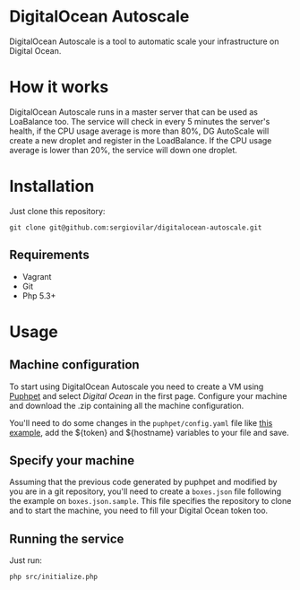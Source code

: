 # DigitalOcean Autoscale

DigitalOcean Autoscale is a tool to automatic scale your infrastructure on Digital Ocean.

# How it works

DigitalOcean Autoscale runs in a master server that can be used as LoaBalance too. The service will check in every 5 minutes the server's health, if the CPU usage average is more than 80%, DG AutoScale will create a new droplet and register in the LoadBalance. If the CPU usage average is lower than 20%, the service will down one droplet.

# Installation

Just clone this repository:
	
	git clone git@github.com:sergiovilar/digitalocean-autoscale.git

## Requirements

* Vagrant
* Git
* Php 5.3+

# Usage

## Machine configuration

To start using DigitalOcean Autoscale you need to create a VM using [Puphpet](https://puphpet.com/) and select *Digital Ocean* in the first page. Configure your machine and download the .zip containing all the machine configuration.

You'll need to do some changes in the `puphpet/config.yaml` file like [this example](https://github.com/sergiovilar/dg-application-server/blob/master/puphpet/config.yaml), add the ${token} and ${hostname} variables to your file and save.

## Specify your machine

Assuming that the previous code generated by puphpet and modified by you are in a git repository, you'll need to create a `boxes.json` file following the example on `boxes.json.sample`. This file specifies the repository to clone and to start the machine, you need to fill your Digital Ocean token too.

## Running the service

Just run:

	php src/initialize.php